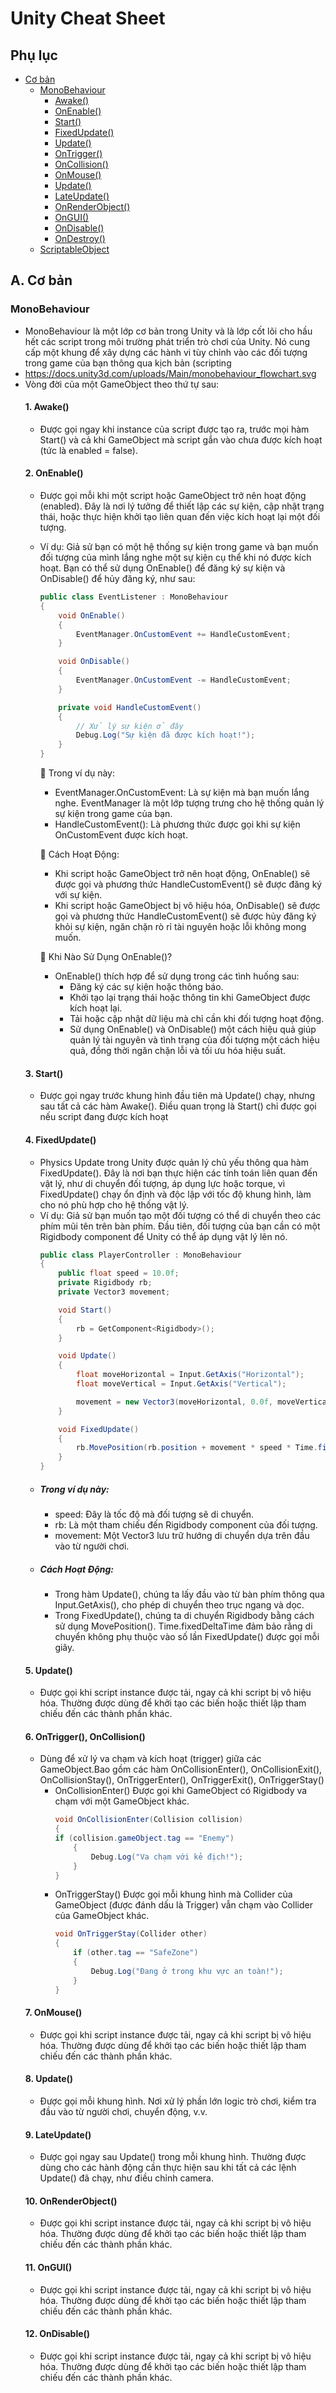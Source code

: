# Unity Cheat Sheet

## Phụ lục
- [Cơ bản](#coban)
    - [MonoBehaviour](#monobehaviour)
        - [Awake()](#awake)
        - [OnEnable()](#onenable)
        - [Start()](#start)
        - [FixedUpdate()](#fixedupdate)
        - [Update()](#update)
        - [OnTrigger()](#ontrigger)
        - [OnCollision()](#oncolision)
        - [OnMouse()](#onmouse)
        - [Update()](#update)
        - [LateUpdate()](#lateupdate)
        - [OnRenderObject()](#onrenderobject)
        - [OnGUI()](#ongui)
        - [OnDisable()](#ondisable)
        - [OnDestroy()](#ondestroy)
    - [ScriptableObject](#scriptableobject)

## A. Cơ bản
### MonoBehaviour
- MonoBehaviour là một lớp cơ bản trong Unity và là lớp cốt lõi cho hầu hết các script trong môi trường phát triển trò chơi của Unity. Nó cung cấp một khung để xây dựng các hành vi tùy chỉnh vào các đối tượng trong game của bạn thông qua kịch bản (scripting
- https://docs.unity3d.com/uploads/Main/monobehaviour_flowchart.svg
- Vòng đời của một GameObject theo thứ tự sau:
  #### 1. Awake()
    - Được gọi ngay khi instance của script được tạo ra, trước mọi hàm Start() và cả khi GameObject mà script gắn vào chưa được kích hoạt (tức là enabled = false).
  #### 2. OnEnable()
    - Được gọi mỗi khi một script hoặc GameObject trở nên hoạt động (enabled). Đây là nơi lý tưởng để thiết lập các sự kiện, cập nhật trạng thái, hoặc thực hiện khởi tạo liên quan đến việc kích hoạt lại một đối tượng.
    - Ví dụ: Giả sử bạn có một hệ thống sự kiện trong game và bạn muốn đối tượng của mình lắng nghe một sự kiện cụ thể khi nó được kích hoạt. Bạn có thể sử dụng OnEnable() để đăng ký sự kiện và OnDisable() để hủy đăng ký, như sau:
        ```csharp
        public class EventListener : MonoBehaviour
        {
            void OnEnable()
            {
                EventManager.OnCustomEvent += HandleCustomEvent;
            }
        
            void OnDisable()
            {
                EventManager.OnCustomEvent -= HandleCustomEvent;
            }
        
            private void HandleCustomEvent()
            {
                // Xử lý sự kiện ở đây
                Debug.Log("Sự kiện đã được kích hoạt!");
            }
        }
        ```
         📌 Trong ví dụ này:
        - EventManager.OnCustomEvent: Là sự kiện mà bạn muốn lắng nghe. EventManager là một lớp tượng trưng cho hệ thống quản lý sự kiện trong game của bạn.
        - HandleCustomEvent(): Là phương thức được gọi khi sự kiện OnCustomEvent được kích hoạt.

        📌 Cách Hoạt Động:
        - Khi script hoặc GameObject trở nên hoạt động, OnEnable() sẽ được gọi và phương thức HandleCustomEvent() sẽ được đăng ký với sự kiện.
        - Khi script hoặc GameObject bị vô hiệu hóa, OnDisable() sẽ được gọi và phương thức HandleCustomEvent() sẽ được hủy đăng ký khỏi sự kiện, ngăn chặn rò rỉ tài nguyên hoặc lỗi không mong muốn.
        
        📌 Khi Nào Sử Dụng OnEnable()?
        - OnEnable() thích hợp để sử dụng trong các tình huống sau:
            - Đăng ký các sự kiện hoặc thông báo.
            - Khởi tạo lại trạng thái hoặc thông tin khi GameObject được kích hoạt lại.
            - Tải hoặc cập nhật dữ liệu mà chỉ cần khi đối tượng hoạt động.
            - Sử dụng OnEnable() và OnDisable() một cách hiệu quả giúp quản lý tài nguyên và tình trạng của đối tượng một cách hiệu quả, đồng thời ngăn chặn lỗi và tối ưu hóa hiệu suất.
  #### 3. Start()
    - Được gọi ngay trước khung hình đầu tiên mà Update() chạy, nhưng sau tất cả các hàm Awake(). Điều quan trọng là Start() chỉ được gọi nếu script đang được kích hoạt
  #### 4. FixedUpdate()
    - Physics Update trong Unity được quản lý chủ yếu thông qua hàm FixedUpdate(). Đây là nơi bạn thực hiện các tính toán liên quan đến vật lý, như di chuyển đối tượng, áp dụng lực hoặc torque, vì FixedUpdate() chạy ổn định và độc lập với tốc độ khung hình, làm cho nó phù hợp cho hệ thống vật lý.
    - Ví dụ: Giả sử bạn muốn tạo một đối tượng có thể di chuyển theo các phím mũi tên trên bàn phím. Đầu tiên, đối tượng của bạn cần có một Rigidbody component để Unity có thể áp dụng vật lý lên nó.
        ```csharp
        public class PlayerController : MonoBehaviour
        {
            public float speed = 10.0f;
            private Rigidbody rb;
            private Vector3 movement;
        
            void Start()
            {
                rb = GetComponent<Rigidbody>();
            }

            void Update()
            {
                float moveHorizontal = Input.GetAxis("Horizontal");
                float moveVertical = Input.GetAxis("Vertical");
        
                movement = new Vector3(moveHorizontal, 0.0f, moveVertical);
            }
        
            void FixedUpdate()
            {
                rb.MovePosition(rb.position + movement * speed * Time.fixedDeltaTime);
            }
        }
        ```
    - ##### Trong ví dụ này:
        - speed: Đây là tốc độ mà đối tượng sẽ di chuyển.
        - rb: Là một tham chiếu đến Rigidbody component của đối tượng.
        - movement: Một Vector3 lưu trữ hướng di chuyển dựa trên đầu vào từ người chơi.
    - ##### Cách Hoạt Động:
        - Trong hàm Update(), chúng ta lấy đầu vào từ bàn phím thông qua Input.GetAxis(), cho phép di chuyển theo trục ngang và dọc.
        - Trong FixedUpdate(), chúng ta di chuyển Rigidbody bằng cách sử dụng MovePosition(). Time.fixedDeltaTime đảm bảo rằng di chuyển không phụ thuộc vào số lần FixedUpdate() được gọi mỗi giây.
  #### 5. Update()
    - Được gọi khi script instance được tải, ngay cả khi script bị vô hiệu hóa. Thường được dùng để khởi tạo các biến hoặc thiết lập tham chiếu đến các thành phần khác.
  #### 6. OnTrigger(), OnCollision()
    - Dùng để xử lý va chạm và kích hoạt (trigger) giữa các GameObject.Bao gồm các hàm OnCollisionEnter(), OnCollisionExit(), OnCollisionStay(), OnTriggerEnter(), OnTriggerExit(), OnTriggerStay()
        - OnCollisionEnter() Được gọi khi GameObject có Rigidbody va chạm với một GameObject khác.
            ```csharp
            void OnCollisionEnter(Collision collision)
            {
            if (collision.gameObject.tag == "Enemy")
                {
                    Debug.Log("Va chạm với kẻ địch!");
                }
            }
            ```
        - OnTriggerStay() Được gọi mỗi khung hình mà Collider của GameObject (được đánh dấu là Trigger) vẫn chạm vào Collider của GameObject khác.
            ```csharp
            void OnTriggerStay(Collider other)
            {
                if (other.tag == "SafeZone")
                {
                    Debug.Log("Đang ở trong khu vực an toàn!");
                }
            }
            ```
  #### 7. OnMouse()
    - Được gọi khi script instance được tải, ngay cả khi script bị vô hiệu hóa. Thường được dùng để khởi tạo các biến hoặc thiết lập tham chiếu đến các thành phần khác.
  #### 8. Update()
    - Được gọi mỗi khung hình. Nơi xử lý phần lớn logic trò chơi, kiểm tra đầu vào từ người chơi, chuyển động, v.v.
  #### 9. LateUpdate()
    - Được gọi ngay sau Update() trong mỗi khung hình. Thường được dùng cho các hành động cần thực hiện sau khi tất cả các lệnh Update() đã chạy, như điều chỉnh camera.
  #### 10. OnRenderObject()
    - Được gọi khi script instance được tải, ngay cả khi script bị vô hiệu hóa. Thường được dùng để khởi tạo các biến hoặc thiết lập tham chiếu đến các thành phần khác.
  #### 11. OnGUI()
    - Được gọi khi script instance được tải, ngay cả khi script bị vô hiệu hóa. Thường được dùng để khởi tạo các biến hoặc thiết lập tham chiếu đến các thành phần khác.
  #### 12. OnDisable()
    - Được gọi khi script instance được tải, ngay cả khi script bị vô hiệu hóa. Thường được dùng để khởi tạo các biến hoặc thiết lập tham chiếu đến các thành phần khác.



